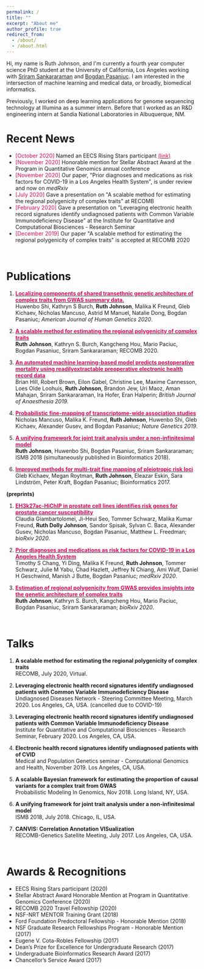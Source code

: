 ```yaml
---
permalink: /
title: ""
excerpt: "About me"
author_profile: true
redirect_from: 
  - /about/
  - /about.html
---
```




Hi, my name is Ruth Johnson, and I'm currently a fourth year computer science PhD student at the University of California, Los Angeles working with [Sriram Sankararaman](http://web.cs.ucla.edu/~sriram/http://web.cs.ucla.edu/~sriram/) and [Bogdan Pasaniuc](https://bogdan.dgsom.ucla.edu/pages/). I am interested in the intersection of machine learning and medical data, or broadly, biomedical informatics. Previously, I worked on deep learning applications for genome sequencing technology at Illumina as a summer intern. Before that I worked as an R&D engineering intern at Sandia National Laboratories in Albuquerque, NM. 


Recent News======
* <span style="color:#db0a5b">[October 2020]</span> Named an EECS Rising Stars participant [<span style="color:#db0a5b"> (link) </span>](https://www2.eecs.berkeley.edu/risingstars/2020/participants/johnson.shtml)
* <span style="color:#db0a5b">[November 2020]</span> Honorable mention for Stellar Abstract Award at the Program in Quantitative Genomics annual conference
* <span style="color:#db0a5b">[November 2020]</span> Our paper, "Prior diagnoses and medications as risk factors for COVID-19 in a Los Angeles Health System", is under review and now on *medRxiv* 
* <span style="color:#db0a5b">[July 2020]</span> Gave a presentation on "A scalable method for estimating the regional polygenicity of complex traits" at RECOMB 
* <span style="color:#db0a5b">[February 2020]</span> Gave a presentation on "Leveraging electronic health record signatures identify undiagnosed patients with Common Variable Immunodeficiency Disease" at the Institute for Quantitative and Computational Biosciences - Research Seminar
* <span style="color:#db0a5b">[December 2019]</span> Our paper "A scalable method for estimating the regional polygenicity of complex traits" is accepted at RECOMB 2020

<br>

Publications
======

1. [<span style="color:#db0a5b"> **Localizing components of shared transethnic genetic architecture of complex traits from GWAS
summary data.**</span>](https://www.sciencedirect.com/science/article/abs/pii/S000292972030121X) <br> Huwenbo Shi, Kathryn S Burch, __Ruth Johnson__, Malika K Freund, Gleb Kichaev, Nicholas Mancuso,
Astrid M Manuel, Natalie Dong, Bogdan Pasaniuc; *American Journal of Human Genetics 2020*.

2. [<span style="color:#db0a5b"> **A scalable method for estimating the regional polygenicity of complex traits**</span>](https://www.biorxiv.org/content/10.1101/2020.01.15.908095v1) <br> __Ruth Johnson__, Kathryn S. Burch, Kangcheng Hou, Mario Paciuc, Bogdan Pasaniuc, Sriram Sankararaman; RECOMB 2020.

3. [<span style="color:#db0a5b"> **An automated machine learning-based model predicts postoperative mortality using readilyextractable preoperative electronic health record data**</span>](https://bjanaesthesia.org/article/S0007-0912(19)30646-4/fulltext) <br> Brian Hill, Robert Brown, Eilon Gabel, Christine Lee, Maxime Cannesson, Loes Olde Loohuis, __Ruth Johnson__, Brandon Jew, Uri Maoz, Aman Mahajan, Sriram Sankararaman, Ira Hofer, Eran Halperin; *British
Journal of Anaesthesia 2019*.

4. [<span style="color:#db0a5b"> **Probabilistic fine-mapping of transcriptome-wide association studies**</span>](https://www.nature.com/articles/s41588-019-0367-1) <br> Nicholas Mancuso, Malika K. Freund, __Ruth Johnson__, Huwenbo Shi, Gleb Kichaev, Alexander Gusev,
and Bogdan Pasaniuc; *Nature Genetics 2019*.

5. [<span style="color:#db0a5b"> **A unifying framework for joint trait analysis under a non-infinitesimal model**</span>](https://academic.oup.com/bioinformatics/article/34/13/i195/5045708) <br> __Ruth Johnson__, Huwenbo Shi, Bogdan Pasaniuc, Sriram Sankararaman; ISMB 2018 (simultaneously published in Bioinformatics 2018).


6. [<span style="color:#db0a5b"> **Improved methods for multi-trait fine mapping of pleiotropic risk loci**</span>](https://academic.oup.com/bioinformatics/article/33/2/248/2525720)
</span> <br> Gleb Kichaev, Megan Roytman, __Ruth Johnson__, Eleazar Eskin, Sara Lindström, Peter Kraft, Bogdan Pasaniuc; Bioinformatics 2017.

**(preprints)**

1. [<span style="color:#db0a5b">**EH3k27ac-HiChIP in prostate cell lines identifies risk genes for prostate cancer susceptibility**</span>](https://www.biorxiv.org/content/10.1101/2020.10.23.352351v1) <br> Claudia Giambartolomei, Ji-Heui Seo, Tommer Schwarz, Malika Kumar Freund, **Ruth Dolly Johnson**, Sandor Spisak, Sylvan C. Baca, Alexander Gusev, Nicholas Mancuso, Bogdan Pasaniuc, Matthew L. Freedman; *bioRxiv 2020*.

2. [<span style="color:#db0a5b">**Prior diagnoses and medications as risk factors for COVID-19 in a Los Angeles Health System**</span>](https://www.medrxiv.org/content/10.1101/2020.07.03.20145581v2) <br> Timothy S Chang, Yi Ding, Malika K Freund, **Ruth Johnson**, Tommer Schwarz, Julie M Yabu, Chad
Hazlett, Jeffrey N Chiang, Ami Wulf, Daniel H Geschwind, Manish J Butte, Bogdan Pasaniuc; *medRxiv
2020*.

3. [<span style="color:#db0a5b">**Estimation of regional polygenicity from GWAS provides insights into the genetic architecture
of complex traits**</span>](https://www.biorxiv.org/content/10.1101/2020.01.15.908095v1) <br> __Ruth Johnson__, Kathryn S. Burch, Kangcheng Hou, Mario Paciuc, Bogdan Pasaniuc, Sriram Sankararaman; *bioRxiv 2020*.


<br>

Talks======1. **A scalable method for estimating the regional polygenicity of complex traits**  <br> RECOMB, July 2020, Virtual. 

2. **Leveraging electronic health record signatures identify undiagnosed patients with Common
Variable Immunodeficiency Disease** <br> Undiagnosed Diseases Network - Steering Committee Meeting, March 2020. Los Angeles, CA, USA.
(cancelled due to COVID-19)

3. **Leveraging electronic health record signatures identify undiagnosed patients with Common
Variable Immunodeficiency Disease** <br> Institute for Quantitative and Computational Biosciences - Research Seminar, February 2020. Los Angeles, CA, USA.4. **Electronic health record signatures identify undiagnosed patients with of CVID** <br> Medical and Population Genetics seminar - Computational Genomics and Health, November 2019. Los Angeles, CA, USA.5. **A scalable Bayesian framework for estimating the proportion of causal variants for a complex trait from GWAS** <br> Probabilistic Modeling In Genomics, Nov 2018. Long Island, NY, USA.6. **A unifying framework for joint trait analysis under a non-infinitesimal model** <br> ISMB 2018, July 2018. Chicago, IL, USA.7. **CANVIS: Correlation Annotation VISualization** <br> RECOMB-Genetics Satellite Meeting, July 2017. Los Angeles, CA, USA.<br>

Awards & Recognitions======* EECS Rising Stars participant (2020)* Stellar Abstract Award Honorable Mention at Program in Quantitative Genomics Conference (2020)* RECOMB 2020 Travel Fellowship (2020)* NSF-NRT MENTOR Training Grant (2018)* Ford Foundation Predoctoral Fellowship - Honorable Mention (2018)* NSF Graduate Research Fellowships Program - Honorable Mention (2017)* Eugene V. Cota-Robles Fellowship (2017)* Dean’s Prize for Excellence for Undergraduate Research (2017)* Undergraduate Bioinformatics Research Award (2017)* Chancellor’s Service Award (2017)


